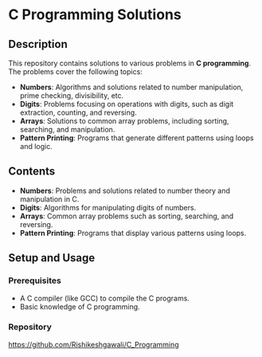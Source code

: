 # C Programming Solutions

## Description
This repository contains solutions to various problems in **C programming**. The problems cover the following topics:
- **Numbers**: Algorithms and solutions related to number manipulation, prime checking, divisibility, etc.
- **Digits**: Problems focusing on operations with digits, such as digit extraction, counting, and reversing.
- **Arrays**: Solutions to common array problems, including sorting, searching, and manipulation.
- **Pattern Printing**: Programs that generate different patterns using loops and logic.

## Contents
- **Numbers**: Problems and solutions related to number theory and manipulation in C.
- **Digits**: Algorithms for manipulating digits of numbers.
- **Arrays**: Common array problems such as sorting, searching, and reversing.
- **Pattern Printing**: Programs that display various patterns using loops.

## Setup and Usage

### Prerequisites
- A C compiler (like GCC) to compile the C programs.
- Basic knowledge of C programming.

### Repository
https://github.com/Rishikeshgawali/C_Programming
